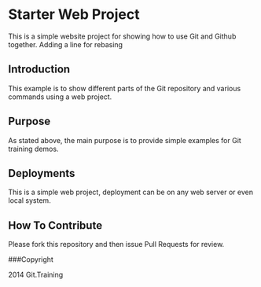 # Starter Web Project

This is a simple website project for showing how to use Git and Github together. Adding a line for rebasing

## Introduction

This example is to show different parts of the Git repository and various commands using a web project.

## Purpose

As stated above, the main purpose is to provide simple examples for Git training demos.

## Deployments

This is a simple web project, deployment can be on any web server or even local system.

## How To Contribute

Please fork this repository and then issue Pull Requests for review.


###Copyright

2014 Git.Training
